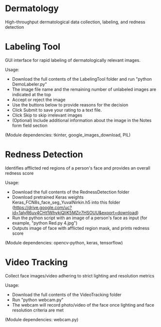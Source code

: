 # Dermatology
High-throughput dermatological data collection, labeling, and redness detection

Labeling Tool
==========
GUI interface for rapid labeling of dermatologically relevant images.

Usage:
- Download the full contents of the LabelingTool folder and run "python DemoLabeler.py"
- The image file name and the remaining number of unlabeled images are indicated at the top
- Accept or reject the image
- Use the buttons below to provide reasons for the decision
- Click Submit to save your rating to a text file.
- Click Skip to skip irrelevant images
- (Optional) Include additional information about the image in the Notes form field section

(Module dependencies: tkinter, google_images_download, PIL)

Redness Detection
==========
Identifies afflicted red regions of a person's face and provides an overall redness score

Usage:
- Download the full contents of the RednessDetection folder
- Download pretrained Keras weights Keras_FCN8s_face_seg_YuvalNirkin.h5 into this folder (https://drive.google.com/uc?id=1alyR6uv4CHt1WhykiQIiK5MZir7HSOUU&export=download)
- Run the python script with an image of a person's face as input (for example, "python Red.py 4.jpg")
- Outputs image of face with afflicted region mask, and prints redness score

(Module dependencies: opencv-python, keras, tensorflow)

Video Tracking
==========
Collect face images/video adhering to strict lighting and resolution metrics

Usage:
- Download the full contents of the VideoTracking folder
- Run "python webcam.py"
- The webcam will record photo/video of the face once lighting and face resolution criteria are met

(Module dependencies: webcam.py)
